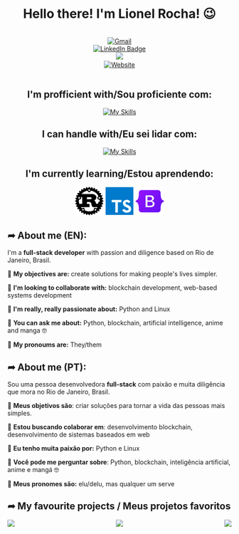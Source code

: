 <div align="center">

# Hello there! I'm Lionel Rocha! 😉

</div>
<br>

<div align="center">

<div id="badges" align="center">
  <a href="mailto:lionel.rocha.alves@gmail.com/">
  <img src="https://img.shields.io/badge/Gmail-FF0000?style=for-the-badge&logo=gmail&logoColor=white" alt="Gmail"/>
  </a>
  
  <br>

  <a href="https://www.linkedin.com/in/lionel-rocha-578832208/">
  <img src="https://img.shields.io/badge/LinkedIn-blue?style=for-the-badge&logo=linkedin&logoColor=white" alt="LinkedIn Badge"/>
  </a>

  <br>
  <img src="https://img.shields.io/badge/PaizaoDoMorro%230516-%237289da?style=for-the-badge&logo=discord&logoColor=%23ffffff"/>

  <br>

  <a href="https://www.linkedin.com/in/lionel-rocha-578832208/">
  <img src="https://img.shields.io/badge/Website-in_progress-orange?style=for-the-badge" alt="Website"/>
  </a>
 
</div>
</div>

<br>


<div align="center">

## I'm profficient with/Sou proficiente com:

</div>

<div id="programming-languages" align="center"> 
  
[![My Skills](https://skillicons.dev/icons?i=javascript,nodejs,solidity,python,vuejs&theme=light&perline=5)](https://skillicons.dev)

</div>

<div align="center">

## I can handle with/Eu sei lidar com:

</div>

<div id="can-handle" align="center"> 
  
[![My Skills](https://skillicons.dev/icons?i=postgres,mongodb,java,react,django,express,flask,tensorflow,linux,docker&theme=light&perline=5)](https://skillicons.dev)

</div>

<div align="center">

## I'm currently learning/Estou aprendendo:

</div>

<div id="learning" align="center">
<img src="https://raw.githubusercontent.com/devicons/devicon/6910f0503efdd315c8f9b858234310c06e04d9c0/icons/rust/rust-original.svg" alt="Rust" width="64">
<img src="https://github.com/devicons/devicon/blob/master/icons/typescript/typescript-original.svg" alt="TypeScript" width="64">
<img src="https://github.com/devicons/devicon/blob/master/icons/bootstrap/bootstrap-original.svg" alt="Bootstrap" width="64">

</div>

## ➦ About me (EN):

I'm a **full-stack developer** with passion and diligence based on Rio de Janeiro, Brasil.

📌 **My objectives are:** create solutions for making people's lives simpler.  

📌 **I'm looking to collaborate with:** blockchain development, web-based systems development

📌 **I'm really, really passionate about:** Python and Linux

📌 **You can ask me about:** Python, blockchain, artificial intelligence, anime and manga 🤓

📌 **My pronoums are:** They/them

## ➦ About me (PT):
Sou uma pessoa desenvolvedora **full-stack** com paixão e muita diligência que mora no Rio de Janeiro, Brasil.

📌 **Meus objetivos são**: criar soluções para tornar a vida das pessoas mais simples.

📌 **Estou buscando colaborar em**: desenvolvimento blockchain, desenvolvimento de sistemas baseados em web

📌 **Eu tenho muita paixão por:** Python e Linux

📌 **Você pode me perguntar sobre**: Python, blockchain, inteligência artificial, anime e mangá 🤓

📌 **Meus pronomes são:** elu/delu, mas qualquer um serve

## ➦ My favourite projects / Meus projetos favoritos
<div align="center" style="display: flex; justify-content: space-between; align-items: center; width: 100%;">

  <a href="https://github.com/Lionel-Rocha/lendas-de-papel">
    <img src="https://img.shields.io/badge/Paper%20Legends-pink?style=for-the-badge&logo=solidity&logoColor=%232c2f33"/>
  </a>

  <a href="https://github.com/Lionel-Rocha/certificados-blockchain">
    <img src="https://img.shields.io/badge/Certificados_Blockchain-black?style=for-the-badge&logo=solidity&logoColor=%23ffffff"/>
  </a>

  <a href="https://github.com/Lionel-Rocha/Stonksbot">
    <img src="https://img.shields.io/badge/Stonksbot-blue?style=for-the-badge&logo=python&logoColor=white"/>
  </a>

</div>


